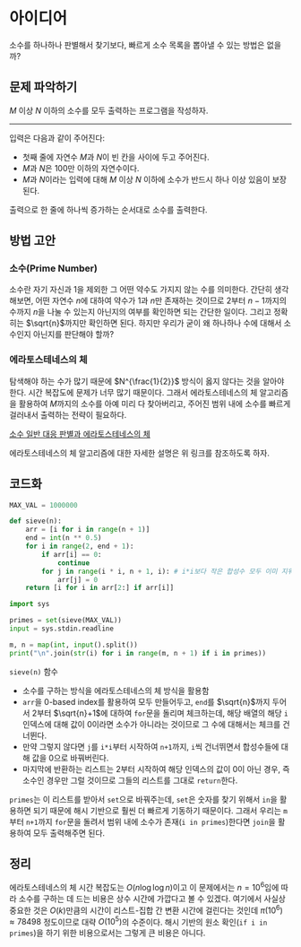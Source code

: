 # 아이디어
소수를 하나하나 판별해서 찾기보다, 빠르게 소수 목록을 뽑아낼 수 있는 방법은 없을까?

## 문제 파악하기
$M$ 이상 $N$ 이하의 소수를 모두 출력하는 프로그램을 작성하자.

---

입력은 다음과 같이 주어진다:
- 첫째 줄에 자연수 $M$과 $N$이 빈 칸을 사이에 두고 주어진다.
- $M$과 $N$은 100만 이하의 자연수이다.
- $M$과 $N$이라는 입력에 대해 $M$ 이상 $N$ 이하에 소수가 반드시 하나 이상 있음이 보장된다.

출력으로 한 줄에 하나씩 증가하는 순서대로 소수를 출력한다.

## 방법 고안
### 소수(Prime Number)
소수란 자기 자신과 1을 제외한 그 어떤 약수도 가지지 않는 수를 의미한다. 간단히 생각해보면, 어떤 자연수 $n$에 대하여 약수가 1과 $n$만 존재하는 것이므로 2부터 $n-1$까지의 수까지 $n$을 나눌 수 있는지 아닌지의 여부를 확인하면 되는 간단한 일이다. 그리고 정확히는 $\sqrt{n}$까지만 확인하면 된다. 하지만 우리가 굳이 왜 하나하나 수에 대해서 소수인지 아닌지를 판단해야 할까?

### 에라토스테네스의 체
탐색해야 하는 수가 많기 때문에 $N^{\frac{1}{2}}$ 방식이 옳지 않다는 것을 알아야 한다. 시간 복잡도에 문제가 너무 많기 때문이다. 그래서 에라토스테네스의 체 알고리즘을 활용하여 $M$까지의 소수를 아예 미리 다 찾아버리고, 주어진 범위 내에 소수를 빠르게 걸러내서 출력하는 전략이 필요하다.

[소수 일반 대응 판별과 에라토스테네스의 체](https://github.com/aoi-aoba/Normal-Coding-Studies/blob/main/Coding-Mathematics/Discrimination%20of%20Prime%20Numbers%20and%20Eratosthenes'%20sieve.md)

에라토스테네스의 체 알고리즘에 대한 자세한 설명은 위 링크를 참조하도록 하자.

## 코드화
```python
MAX_VAL = 1000000

def sieve(n):
	arr = [i for i in range(n + 1)]
	end = int(n ** 0.5)
	for i in range(2, end + 1):
		if arr[i] == 0:
			continue
		for j in range(i * i, n + 1, i): # i*i보다 작은 합성수 모두 이미 지워짐
			arr[j] = 0
	return [i for i in arr[2:] if arr[i]]

import sys

primes = set(sieve(MAX_VAL))
input = sys.stdin.readline

m, n = map(int, input().split())
print("\n".join(str(i) for i in range(m, n + 1) if i in primes))
```

`sieve(n)` 함수
- 소수를 구하는 방식을 에라토스테네스의 체 방식을 활용함
- `arr`을 0-based index를 활용하여 모두 만들어두고, `end`를 $\sqrt{n}$까지 두어서 2부터 $\sqrt{n}+1$에 대하여 `for`문을 돌리며 체크하는데, 해당 배열의 해당 `i` 인덱스에 대해 값이 0이라면 소수가 아니라는 것이므로 그 수에 대해서는 체크를 건너뛴다.
- 만약 그렇지 않다면 `j`를 `i*i`부터 시작하여 `n+1`까지, `i`씩 건너뛰면서 합성수들에 대해 값을 0으로 바꿔버린다.
- 마지막에 반환하는 리스트는 2부터 시작하여 해당 인덱스의 값이 0이 아닌 경우, 즉 소수인 경우만 그럴 것이므로 그들의 리스트를 그대로 `return`한다.

`primes`는 이 리스트를 받아서 `set`으로 바꿔주는데, `set`은 숫자를 찾기 위해서 `in`을 활용하면 되기 때문에 해시 기반으로 훨씬 더 빠르게 기동하기 때문이다. 그래서 우리는 `m`부터 `n+1`까지 `for`문을 돌려서 범위 내에 소수가 존재(`i in primes`)한다면 `join`을 활용하여 모두 출력해주면 된다.

## 정리
에라토스테네스의 체 시간 복잡도는 $O(n \log \log n)$이고 이 문제에서는 $n=10^6$임에 따라 소수를 구하는 데 드는 비용은 상수 시간에 가깝다고 볼 수 있겠다. 여기에서 사실상 중요한 것은 $O(k)$만큼의 시간이 리스트-집합 간 변환 시간에 걸린다는 것인데 $\pi(10^6) \approx 78498$ 정도이므로 대략 $O(10^5)$의 수준이다. 해시 기반의 원소 확인(`if i in primes`)을 하기 위한 비용으로서는 그렇게 큰 비용은 아니다.
